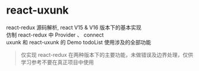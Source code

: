 # react-uxunk
react-redux 源码解析, react V15 & V16 版本下的基本实现 <br>
仿制 react-redux 中 Provider 、 connect <br>
uxunk 和 react-uxunk 的 Demo todoList 使用涉及的全部功能 
>仅实现 react-redux 在两种版本下的主要功能，未做错误及边界处理，仅供学习参考不要在真正项目中使用
